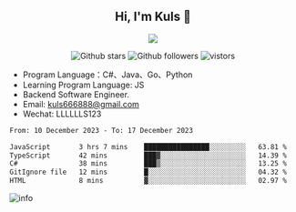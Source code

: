 <h2 align="center"> Hi, I'm Kuls 👋 </h2>
<p align="center">
    <p align="center">
        <img src=" https://avatars.githubusercontent.com/u/42165104?s=460&u=5c7fbf0bce7d4b38a15a44676e6f64b529e47598&v=4"/>
    </p>
    <p align="center">
      <img src="https://img.shields.io/github/stars/hellokuls?style=social" alt="Github stars" />
      <img src="https://img.shields.io/github/followers/hellokuls?style=social" alt="Github followers" />
      <img src="https://visitor-badge.glitch.me/badge?page_id=hellokuls.readme" alt="vistors" />
    </p>
</p>

- Program Language：C#、Java、Go、Python
- Learning Program Language: JS
- Backend Software Engineer.
- Email: kuls666888@gmail.com
- Wechat: LLLLLLS123

<!--START_SECTION:waka-->

```txt
From: 10 December 2023 - To: 17 December 2023

JavaScript       3 hrs 7 mins    ████████████████░░░░░░░░░   63.81 %
TypeScript       42 mins         ███▓░░░░░░░░░░░░░░░░░░░░░   14.39 %
C#               38 mins         ███▒░░░░░░░░░░░░░░░░░░░░░   13.25 %
GitIgnore file   12 mins         █░░░░░░░░░░░░░░░░░░░░░░░░   04.32 %
HTML             8 mins          ▓░░░░░░░░░░░░░░░░░░░░░░░░   02.97 %
```

<!--END_SECTION:waka-->

![info](https://github-readme-stats.vercel.app/api?username=hellokuls&show_icons=true&count_private=true&hide=prs&theme=default_repocard)


